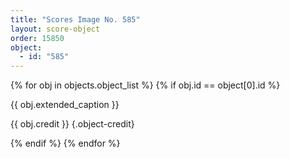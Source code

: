 ```yaml
---
title: "Scores Image No. 585"
layout: score-object
order: 15850
object:
  - id: "585"
---
```


{% for obj in objects.object_list %}
{% if obj.id == object[0].id %}

{{ obj.extended_caption }}

{{ obj.credit }} {.object-credit}

{% endif %}
{% endfor %}
